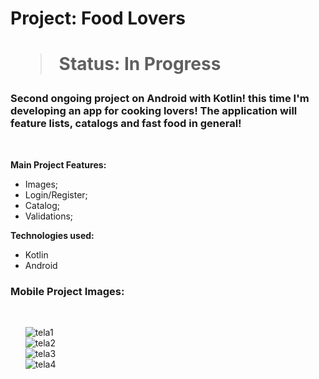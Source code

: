 
<h1> Project: Food Lovers <h1> 

  > Status: In Progress
  
  ### Second ongoing project on Android with Kotlin! this time I'm developing an app for cooking lovers! The application will feature lists, catalogs and fast food in general!
  
  <br>
  
  <strong>Main Project Features: </strong>
  + Images;
  + Login/Register;
  + Catalog;
  + Validations;
  
  <strong>Technologies used: </strong>
   + Kotlin
   + Android 
  
   ### Mobile Project Images:
  
  <br>
  
&nbsp;&nbsp;&nbsp;&nbsp;&nbsp;&nbsp;![tela1](https://user-images.githubusercontent.com/79876042/142459159-5a596e41-448a-4ecb-b459-380d8179847c.png)
  <br>
&nbsp;&nbsp;&nbsp;&nbsp;&nbsp;&nbsp;![tela2](https://user-images.githubusercontent.com/79876042/142459277-e22c114b-e01f-4bb5-abdd-840194e5fd07.png)
  <br>
&nbsp;&nbsp;&nbsp;&nbsp;&nbsp;&nbsp;![tela3](https://user-images.githubusercontent.com/79876042/142459375-a1ac97c4-f48e-41d9-9d13-0bdd0c5b5b64.png)
  <br>
&nbsp;&nbsp;&nbsp;&nbsp;&nbsp;&nbsp;![tela4](https://user-images.githubusercontent.com/79876042/144277393-6d071333-a0ff-4c3f-a898-3b771cacda67.png)
